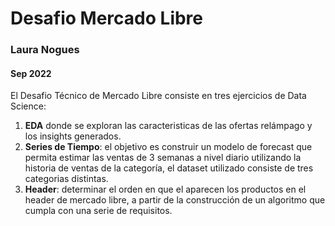 # Desafio Mercado Libre
### Laura Nogues
#### Sep 2022

El Desafio Técnico de Mercado Libre consiste en tres ejercicios de Data Science: 

1) **EDA** donde se exploran las caracteristicas de las ofertas relámpago y los insights generados. 
2) **Series de Tiempo**: el objetivo es construir un modelo de forecast que permita estimar las ventas de 3 semanas a nivel diario utilizando la historia de ventas de la categoría, el dataset utilizado consiste de tres categorias distintas. 
3) **Header**: determinar el orden en que el aparecen los productos en el header de mercado libre, a partir de la construcción de un algoritmo que cumpla con una serie de requisitos. 
